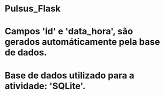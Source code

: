 # Pulsus_Flask
# Campos 'id' e 'data_hora', são gerados automáticamente pela base de dados.
# Base de dados utilizado para a atividade: 'SQLite'.